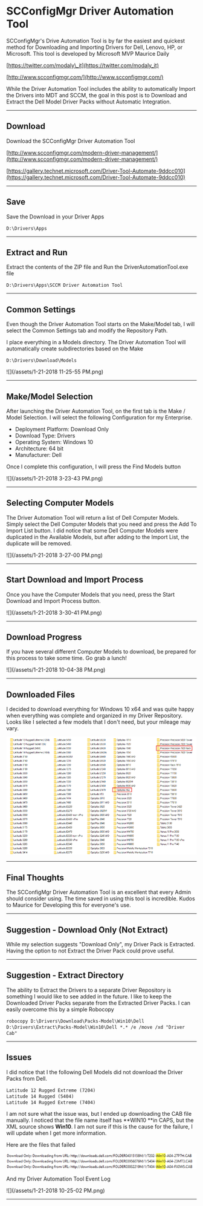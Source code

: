 # SCConfigMgr Driver Automation Tool

SCConfigMgr's Drive Automation Tool is by far the easiest and quickest method for Downloading and Importing Drivers for Dell, Lenovo, HP, or Microsoft.  This tool is developed by Microsoft MVP Maurice Daily

[https://twitter.com/modaly\_it](https://twitter.com/modaly_it)

[http://www.scconfigmgr.com/](http://www.scconfigmgr.com/)

While the Driver Automation Tool includes the ability to automatically Import the Drivers into MDT and SCCM, the goal in this post is to Download and Extract the Dell Model Driver Packs without Automatic Integration.

---

## Download

Download the SCConfigMgr Driver Automation Tool

[http://www.scconfigmgr.com/modern-driver-management/](http://www.scconfigmgr.com/modern-driver-management/)

[https://gallery.technet.microsoft.com/Driver-Tool-Automate-9ddcc010](https://gallery.technet.microsoft.com/Driver-Tool-Automate-9ddcc010)

---

## Save

Save the Download in your Driver Apps

```
D:\Drivers\Apps
```

---

## Extract and Run

Extract the contents of the ZIP file and Run the DriverAutomationTool.exe file

```
D:\Drivers\Apps\SCCM Driver Automation Tool
```

---

## Common Settings

Even though the Driver Automation Tool starts on the Make/Model tab, I will select the Common Settings tab and modify the Repository Path.

I place everything in a Models directory.  The Driver Automation Tool will automatically create subdirectories based on the Make

```
D:\Drivers\Download\Models
```

![](/assets/1-21-2018 11-25-55 PM.png)

---

## Make/Model Selection

After launching the Driver Automation Tool, on the first tab is the Make / Model Selection.  I will select the following Configuration for my Enterprise.

* Deployment Platform: Download Only
* Download Type: Drivers
* Operating System: Windows 10
* Architecture: 64 bit
* Manufacturer: Dell

Once I complete this configuration, I will press the Find Models button

![](/assets/1-21-2018 3-23-43 PM.png)

---

## Selecting Computer Models

The Driver Automation Tool will return a list of Dell Computer Models.  Simply select the Dell Computer Models that you need and press the Add To Import List button.  I did notice that some Dell Computer Models were duplicated in the Available Models, but after adding to the Import List, the duplicate will be removed.

![](/assets/1-21-2018 3-27-00 PM.png)

---

## Start Download and Import Process

Once you have the Computer Models that you need, press the Start Download and Import Process button.

![](/assets/1-21-2018 3-30-41 PM.png)

---

## Download Progress

If you have several different Computer Models to download, be prepared for this process to take some time.  Go grab a lunch!

![](/assets/1-21-2018 10-04-38 PM.png)

---

## Downloaded Files

I decided to download everything for Windows 10 x64 and was quite happy when everything was complete and organized in my Driver Repository.  Looks like I selected a few models that I don't need, but your mileage may vary.

![](/assets/2017-10-27_12-11-04.png)

---

## Final Thoughts

The SCConfigMgr Driver Automation Tool is an excellent that every Admin should consider using.  The time saved in using this tool is incredible.  Kudos to Maurice for Developing this for everyone's use.

---

## Suggestion - Download Only \(Not Extract\)

While my selection suggests "Download Only", my Driver Pack is Extracted.  Having the option to not Extract the Driver Pack could prove useful.

---

## Suggestion - Extract Directory

The ability to Extract the Drivers to a separate Driver Repository is something I would like to see added in the future.  I like to keep the Downloaded Driver Packs separate from the Extracted Driver Packs.  I can easily overcome this by a simple Robocopy

```
robocopy D:\Drivers\Download\Packs-Model\Win10\Dell D:\Drivers\Extract\Packs-Model\Win10\Dell *.* /e /move /xd "Driver Cab"
```

---

## Issues

I did notice that I the following Dell Models did not download the Driver Packs from Dell.

```
Latitude 12 Rugged Extreme (7204)
Latitude 14 Rugged (5404)
Latitude 14 Rugged Extreme (7404)
```

I am not sure what the issue was, but I ended up downloading the CAB file manually.  I noticed that the file name itself has **WIN10 **in CAPS, but the XML source shows **Win10**.  I am not sure if this is the cause for the failure, I will update when I get more information.

Here are the files that failed

![](/assets/2017-10-27_12-16-11.png)

And my Driver Automation Tool Event Log

![](/assets/1-21-2018 10-25-02 PM.png)

---



